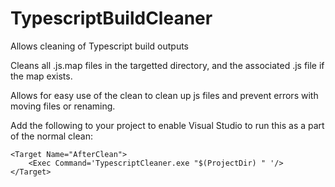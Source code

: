 # TypescriptBuildCleaner
Allows cleaning of Typescript build outputs


Cleans all .js.map files in the targetted directory, and the associated .js file if the map exists.

Allows for easy use of the clean to clean up js files and prevent errors with moving files or renaming.

Add the following to your project to enable Visual Studio to run this as a part of the normal clean:

    <Target Name="AfterClean">
        <Exec Command='TypescriptCleaner.exe "$(ProjectDir) " '/>
    </Target>
